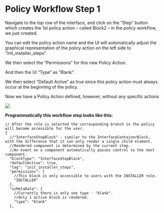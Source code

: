 # Policy Workflow Step 1

Navigate to the top row of the interface, and click on the “Step” button which creates the 1st policy action – called Block2 – in the policy workflow, we just created.

You can edit the policy action name and the UI will automatically adjust the graphical representation of the policy action on the left side to “init\_installer\_steps”.

We then select the “Permissions” for this new Policy Action.

And then the UI “Type” as “Blank”.

We then select “Default Active” as true since this policy action must always occur at the beginning of the policy.

Now we have a Policy Action defined, however, without any specific actions

![](../../../../.gitbook/assets/PW\_image\_6.png)

**Programmatically this workflow step looks like this:**

```
// After the role is selected the corresponding branch in the policy will become accessible for the user.
{
  //"InterfaceStepBlock" - similar to the InterfaceContainerBlock, with the difference that it can only render a single child element.
  //Rendered component is determined by the current step.
  //An event on a component automatically passes control to the next component.
  "blockType": "InterfaceStepBlock",
  "defaultActive": true,
  "tag": "init_installer_steps",
  "permissions": [
    //This block is only accessible to users with the INSTALLER role.
    "INSTALLER"
  ],
  "uiMetaData": {
    //Currently there is only one type - "blank".
    //Only 1 active block is rendered.
    "type": "blank"
  },
```
